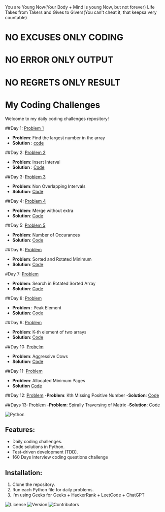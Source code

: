 You are Young Now(Your Body + Mind is young Now, but not forever)
Life Takes from Takers and Gives to Givers(You can't cheat it, that keepsa  very countable) 
# NO EXCUSES ONLY CODING

# NO ERROR ONLY OUTPUT

# NO REGRETS ONLY RESULT

# My Coding Challenges

Welcome to my daily coding challenges repository!

##Day 1: [Problem 1](Day1/Sorting1)
- **Problem**: Find the largest number in the array
- **Solution** : [code](Day1/Sorting1)

##Day 2: [Problem 2](Day1/Insert_Interval.py)
- **Problem**: Insert Interval
- **Solution** : [Code](Day1/Insert_Interval.py)

##Day 3: [Problem 3](Day1/problem3.py)
- **Problem**: Non Overlapping Intervals
- **Solution**: [Code](Day1/problem3.py)

##Day 4: [Problem 4](Day1/MergeWithoutSpace.py)
- **Problem**: Merge without extra
- **Solution**: [Code](Day1/MergeWithoutSpace.py)

##Day 5: [Problem 5](Day1/NumberOfOccurance.py)
- **Problem**: Number of Occurances
- **Solution**: [Code](Day1/NumberOfOccurance.py)

##Day 6: [Problem](Day1/Sorted&RotatedMinimum.py)
- **Problem**: Sorted and Rotated Minimum
- **Solution**: [Code](Day1/Sorted&RotatedMinimum.py)

#Day 7: [Problem](Day1/SearchinRotatedSortedArray.py)
- **Problem**: Search in Rotated Sorted Array
- **Solution**: [Code](Day1/SearchinRotatedSortedArray.py)

##Day 8: [Problem](Day1/PeakElement.py)
- **Problem** : Peak Element
- **Solution**: [Code](Day1/PeakElement.py)

##Day 9: [Problem](Day1/Kth_Elementof_Twoarrays.py)
- **Problem**: K-th element of two arrays
- **Solution**: [Code](Day1/Kth_Elementof_Twoarrays.py)

##Day 10: [Probelm](Day1/AggressiveCow.py)
- **Problem**: Aggressive Cows
- **Solution**: [Code](Day1/AggressiveCow.py)

##Day 11: [Problem](Day1/AllocateMiniPages.py)
- **Problem**: Allocated Minimum Pages
- **Solution** [Code](Day1/AllocateMiniPages.py)

##Day 12: [Problem](Day1/Kthmissingpositivenumber.py)
-**Problem**: Kth Missing Positive Number
-**Solution**: [Code](Day1/Kthmissingpositivenumber.py)

##Days 13: [Problem](Day1/spirallytraversingofmatrix.py)
-**Problem**: Spirally Traversing of Matrix
-**Solution**: [Code](Day1/spirallytraversingofmatrix.py)
 



![Python](https://img.shields.io/badge/Python-3.x-blue)


## Features:
- Daily coding challenges.
- Code solutions in Python.
- Test-driven development (TDD).
- 160 Days Interview coding questions challenge

## Installation:
1. Clone the repository.
2. Run each Python file for daily problems.
3. I'm using Geeks for Geeks + HackerRank + LeetCode + ChatGPT

   

![License](https://img.shields.io/badge/License-MIT-green)
![Version](https://img.shields.io/badge/Version-1.0-blue)
![Contributors](https://img.shields.io/badge/Contributors-1-blue)



